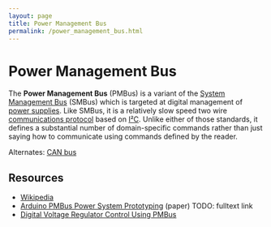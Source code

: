 ```yaml
---
layout: page
title: Power Management Bus
permalink: /power_management_bus.html
---
```

# Power Management Bus
The **Power Management Bus** (PMBus) is a variant of the [System Management Bus](https://en.wikipedia.org/wiki/System_Management_Bus) (SMBus) which is targeted at digital management of [power supplies](https://en.wikipedia.org/wiki/Computer_power_supply). Like SMBus, it is a relatively slow speed two wire [communications protocol](https://en.wikipedia.org/wiki/Communications_protocol) based on [I²C](https://en.wikipedia.org/wiki/I%C2%B2C). Unlike either of those standards, it defines a substantial number of domain-specific commands rather than just saying how to communicate using commands defined by the reader.

Alternates: [CAN bus](https://en.wikipedia.org/wiki/CAN_bus)

## Resources
* [Wikipedia](https://en.wikipedia.org/wiki/Power_Management_Bus)
* [Arduino PMBus Power System Prototyping](http://apec.citengine.com/event/apec-2015-i/paper-details?pdID=3193) (paper) TODO: fulltext link
* [Digital Voltage Regulator Control Using PMBus](http://www.digikey.com/en/articles/techzone/2013/jun/digital-voltage-regulator-control-using-pmbus)
